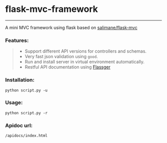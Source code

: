 # flask-mvc-framework
---------------------

A mini MVC framework using flask based on [salimane/flask-mvc](https://github.com/salimane/flask-mvc)



### Features:
>* Support different API versions for controllers and schemas. 
>* Very fast json validation using `good`.
>* Run and install server in virtual environment automatically.
>* Restful API documentation using [Flassger](https://github.com/rochacbruno/flasgger)


### Installation:

	python script.py -u


### Usage:

    python script.py -r


### Apidoc url:

	/apidocs/index.html

